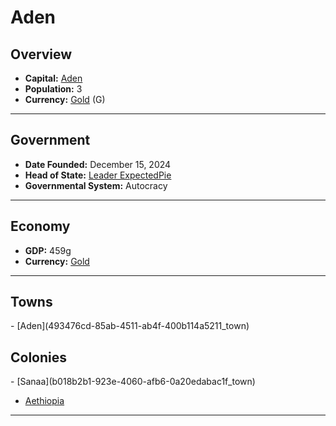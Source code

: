 <!--UNDEDITED FILE, remove this entire line if this file has been edited!-->
# <!--NAME-->Aden<!--NAME-->

## Overview

- **Capital:** <!--CAPITAL_LINK-->[Aden](493476cd-85ab-4511-ab4f-400b114a5211_town)<!--CAPITAL_LINK-->
- **Population:** <!--POPULATION-->3<!--POPULATION-->
- **Currency:** <!--CURRENCY_LINK-->[Gold](Gold_currency)<!--CURRENCY_LINK--> (<!--CURRENCY_ABV-->G<!--CURRENCY_ABV-->)

---

## Government

- **Date Founded:** <!--FOUNDED-->December 15, 2024<!--FOUNDED-->
- **Head of State:** <!--LEADER_TITLE_LINK-->[Leader ExpectedPie](ExpectedPie_user)<!--LEADER_TITLE_LINK-->
- **Governmental System:** <!--GOVERNMENT-->Autocracy<!--GOVERNMENT-->

---

## Economy

- **GDP:** <!--GDP-->459g<!--GDP-->
- **Currency:** <!--CURRENCY_LINK-->[Gold](Gold_currency)<!--CURRENCY_LINK-->

---

## Towns

<!--TOWNS-->- [Aden](493476cd-85ab-4511-ab4f-400b114a5211_town)<!--TOWNS-->

## Colonies

<!--COLONIES-->- [Sanaa](b018b2b1-923e-4060-afb6-0a20edabac1f_town)
- [Aethiopia](feed2517-eb72-420f-8274-024581bbfeef_town)<!--COLONIES-->

---